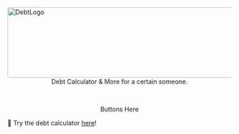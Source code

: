 <img width="1581" height="158" alt="DebtLogo" src="https://github.com/user-attachments/assets/3611c902-8fd9-4c17-aec6-54f594680cbd" />

<div align="center">
Debt Calculator & More for a certain someone.

  &nbsp;

  Buttons Here
</div>


🔗 Try the debt calculator [here](https://codehs.com/sandbox/id/debt-XsgQF7)!

